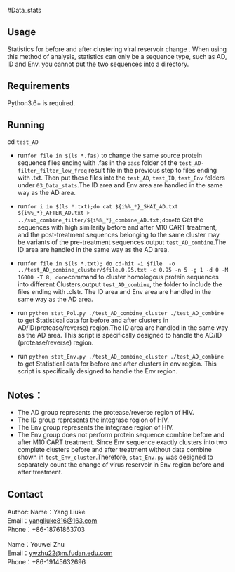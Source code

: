 #Data_stats

## Usage
Statistics for before and after clustering viral  reservoir change . When using this method of analysis, statistics can only be a sequence type, such as AD, ID and Env. you cannot put the two sequences into a directory.

## Requirements
Python3.6+ is required.

## Running
cd 	`test_AD`

+ run`for file in $(ls *.fas)` to change the same source protein sequence files ending with .fas in the `pass` folder of the `test_AD-filter_filter_low_freq` result file in the previous step to files ending with .txt. Then put these files into the `test_AD`, `test_ID`, `test_Env` folders under `03_Data_stats`.The ID area and Env area are handled in the same way as the AD area.


+ run`for i in $(ls *.txt);do cat ${i%%_*}_SHAI_AD.txt  ${i%%_*}_AFTER_AD.txt > ../sub_combine_filter/${i%%_*}_combine_AD.txt;done`to Get the sequences with high similarity before and after M10 CART treatment, and the post-treatment sequences belonging to the same cluster may be variants of the pre-treatment sequences.output `test_AD_combine`.The ID area are handled in the same way as the AD area.

+ run`for file in $(ls *.txt); do cd-hit -i $file  -o ../test_AD_combine_cluster/$file.0.95.txt -c 0.95 -n 5 -g 1 -d 0 -M 16000 -T 8; done`command to cluster homologous protein sequences into different Clusters,output `test_AD_combine`, the folder to include the files ending with .clstr. The ID area and Env area are handled in the same way as the AD area.

+ run `python stat_Pol.py ./test_AD_combine_cluster ./test_AD_combine` to get Statistical data for before and after clusters in AD/ID(protease/reverse) region.The ID area are handled in the same way as the AD area. This script is specifically designed to handle the AD/ID (protease/reverse) region.

+ run `python stat_Env.py ./test_AD_combine_cluster ./test_AD_combine` to get Statistical data for before and after clusters in env region. This script is specifically designed to handle the Env region.

## Notes：
+ The AD group represents the protease/reverse region of HIV.
+ The ID group represents the integrase region of HIV.
+ The Env group represents the integrase region of HIV.
+ The Env group does not perform protein sequence combine before and after M10 CART treatment. Since Env sequence exactly clusters into two complete clusters before and after treatment without data combine shown in `test_Env_cluster`.Therefore, `stat_Env.py` was designed to separately count the change of virus reservoir in Env region before and after treatment.

## Contact
Author:
Name：Yang Liuke<br>
Email：yangliuke816@163.com<br>
Phone：+86-18761863703

Name：Youwei Zhu<br>
Email：ywzhu22@m.fudan.edu.com<br>
Phone：+86-19145632696
